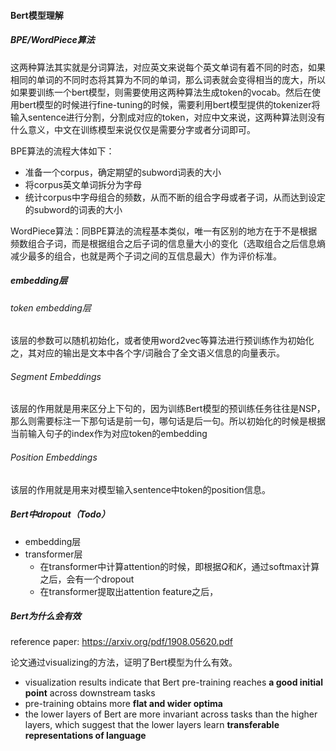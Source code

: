 #### Bert模型理解

##### BPE/WordPiece算法

这两种算法其实就是分词算法，对应英文来说每个英文单词有着不同的时态，如果相同的单词的不同时态将其算为不同的单词，那么词表就会变得相当的庞大，所以如果要训练一个bert模型，则需要使用这两种算法生成token的vocab。然后在使用bert模型的时候进行fine-tuning的时候，需要利用bert模型提供的tokenizer将输入sentence进行分割，分割成对应的token，对应中文来说，这两种算法则没有什么意义，中文在训练模型来说仅仅是需要分字或者分词即可。 

BPE算法的流程大体如下：

- 准备一个corpus，确定期望的subword词表的大小
- 将corpus英文单词拆分为字母
- 统计corpus中字母组合的频数，从而不断的组合字母或者子词，从而达到设定的subword的词表的大小

WordPiece算法：同BPE算法的流程基本类似，唯一有区别的地方在于不是根据频数组合子词，而是根据组合之后子词的信息量大小的变化（选取组合之后信息熵减少最多的组合，也就是两个子词之间的互信息最大）作为评价标准。

##### embedding层

###### token embedding层

该层的参数可以随机初始化，或者使用word2vec等算法进行预训练作为初始化之，其对应的输出是文本中各个字/词融合了全文语义信息的向量表示。

###### Segment Embeddings

该层的作用就是用来区分上下句的，因为训练Bert模型的预训练任务往往是NSP，那么则需要标注一下那句话是前一句，哪句话是后一句。所以初始化的时候是根据当前输入句子的index作为对应token的embedding

###### Position Embeddings

该层的作用就是用来对模型输入sentence中token的position信息。

##### Bert中dropout（Todo）

- embedding层
- transformer层
  - 在transformer中计算attention的时候，即根据$Q$和$K$，通过softmax计算之后，会有一个dropout
  - 在transformer提取出attention feature之后，

##### Bert为什么会有效

reference paper: https://arxiv.org/pdf/1908.05620.pdf

论文通过visualizing的方法，证明了Bert模型为什么有效。

- visualization results indicate that Bert pre-training reaches **a good initial point** across downstream tasks
- pre-training obtains more **flat and wider optima**
- the lower layers of Bert are more invariant across tasks than the higher layers, which suggest that the lower layers learn **transferable representations of language**